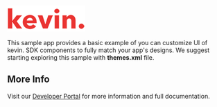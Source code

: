 ![kevin.](../../images/logo.png)

This sample app provides a basic example of you can customize UI of kevin. SDK components to fully match your app's
designs. We suggest starting exploring this sample with **themes.xml** file.

## More Info

Visit our [Developer Portal](https://developer.kevin.eu/home/mobile-sdk) for more information and full documentation.
